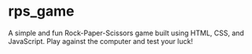 # rps_game
A simple and fun Rock-Paper-Scissors game built using HTML, CSS, and JavaScript. Play against the computer and test your luck!

